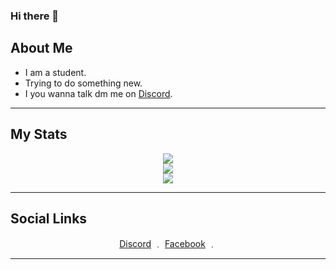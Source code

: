 ### Hi there 👋

## About Me

- I am a student.
- Trying to do something new.
- I you wanna talk dm me on [Discord](https://discord.com/users/948807824446742568/).

<hr>

## My Stats

<p align="center">
  <img src="https://komarev.com/ghpvc/?username=jasonmidul&color=blueviolet"/>
  <br>
  <img src="https://github-readme-stats.vercel.app/api/top-langs/?username=jasonmidul&layout=compact&theme=dark"/>
  <br>
  <img src="https://github-readme-stats.vercel.app/api?username=jasonmidul&border_color=FF0000&show_icons=true&theme=dark"/>
 </p>

 <hr>

## Social Links

<p align="center"> 
    <a href="https://discord.com/users/948807824446742568/">Discord</a>
    ﹒
    <a href="https://www.facebook.com/profile.php?id=100057328968923">Facebook</a>
    ﹒
</p>

<hr>



<!--
**jasonmidul/jasonmidul** is a ✨ _special_ ✨ repository because its `README.md` (this file) appears on your GitHub profile.

Here are some ideas to get you started:

- 🔭 I’m currently working on ...
- 🌱 I’m currently learning ...
- 👯 I’m looking to collaborate on ...
- 🤔 I’m looking for help with ...
- 💬 Ask me about ...
- 📫 How to reach me: ...
- 😄 Pronouns: ...
- ⚡ Fun fact: ...
-->
